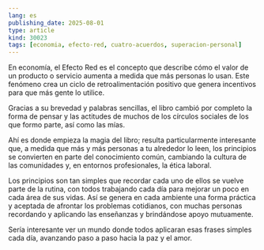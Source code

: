 ```yaml
---
lang: es
publishing_date: 2025-08-01
type: article
kind: 30023
tags: [economia, efecto-red, cuatro-acuerdos, superacion-personal]
---
```

En economía, el Efecto Red es el concepto que describe cómo el valor de un producto o servicio aumenta a medida que más personas lo usan. Este fenómeno crea un ciclo de retroalimentación positivo que genera incentivos para que más gente lo utilice.

Gracias a su brevedad y palabras sencillas, el libro cambió por completo la forma de pensar y las actitudes de muchos de los círculos sociales de los que formo parte, así como las mías.

Ahí es donde empieza la magia del libro; resulta particularmente interesante que, a medida que más y más personas a tu alrededor lo leen, los principios se convierten en parte del conocimiento común, cambiando la cultura de las comunidades y, en entornos profesionales, la ética laboral.

Los principios son tan simples que recordar cada uno de ellos se vuelve parte de la rutina, con todos trabajando cada día para mejorar un poco en cada área de sus vidas. Así se genera en cada ambiente una forma práctica y aceptada de afrontar los problemas cotidianos, con muchas personas recordando y aplicando las enseñanzas y brindándose apoyo mutuamente.

Sería interesante ver un mundo donde todos aplicaran esas frases simples cada día, avanzando paso a paso hacia la paz y el amor.
